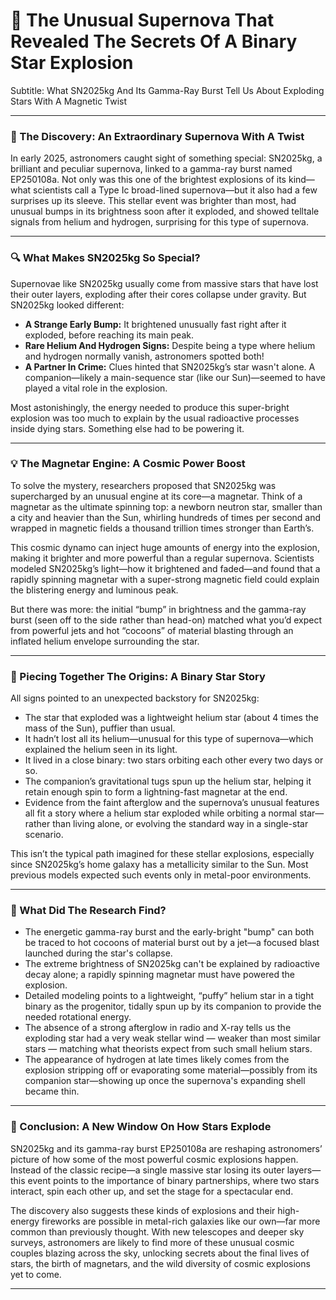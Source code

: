 # 🚀 The Unusual Supernova That Revealed The Secrets Of A Binary Star Explosion

Subtitle: What SN2025kg And Its Gamma-Ray Burst Tell Us About Exploding Stars With A Magnetic Twist

---

### 🌟 The Discovery: An Extraordinary Supernova With A Twist

In early 2025, astronomers caught sight of something special: SN2025kg, a brilliant and peculiar supernova, linked to a gamma-ray burst named EP250108a. Not only was this one of the brightest explosions of its kind—what scientists call a Type Ic broad-lined supernova—but it also had a few surprises up its sleeve. This stellar event was brighter than most, had unusual bumps in its brightness soon after it exploded, and showed telltale signals from helium and hydrogen, surprising for this type of supernova.

---

### 🔍 What Makes SN2025kg So Special?

Supernovae like SN2025kg usually come from massive stars that have lost their outer layers, exploding after their cores collapse under gravity. But SN2025kg looked different:

- **A Strange Early Bump:** It brightened unusually fast right after it exploded, before reaching its main peak.
- **Rare Helium And Hydrogen Signs:** Despite being a type where helium and hydrogen normally vanish, astronomers spotted both!
- **A Partner In Crime:** Clues hinted that SN2025kg’s star wasn't alone. A companion—likely a main-sequence star (like our Sun)—seemed to have played a vital role in the explosion.

Most astonishingly, the energy needed to produce this super-bright explosion was too much to explain by the usual radioactive processes inside dying stars. Something else had to be powering it.

---

### 💡 The Magnetar Engine: A Cosmic Power Boost

To solve the mystery, researchers proposed that SN2025kg was supercharged by an unusual engine at its core—a magnetar. Think of a magnetar as the ultimate spinning top: a newborn neutron star, smaller than a city and heavier than the Sun, whirling hundreds of times per second and wrapped in magnetic fields a thousand trillion times stronger than Earth’s.

This cosmic dynamo can inject huge amounts of energy into the explosion, making it brighter and more powerful than a regular supernova. Scientists modeled SN2025kg’s light—how it brightened and faded—and found that a rapidly spinning magnetar with a super-strong magnetic field could explain the blistering energy and luminous peak.

But there was more: the initial “bump” in brightness and the gamma-ray burst (seen off to the side rather than head-on) matched what you’d expect from powerful jets and hot “cocoons” of material blasting through an inflated helium envelope surrounding the star.

---

### 🧩 Piecing Together The Origins: A Binary Star Story

All signs pointed to an unexpected backstory for SN2025kg:

- The star that exploded was a lightweight helium star (about 4 times the mass of the Sun), puffier than usual.
- It hadn’t lost all its helium—unusual for this type of supernova—which explained the helium seen in its light.
- It lived in a close binary: two stars orbiting each other every two days or so.
- The companion’s gravitational tugs spun up the helium star, helping it retain enough spin to form a lightning-fast magnetar at the end.
- Evidence from the faint afterglow and the supernova’s unusual features all fit a story where a helium star exploded while orbiting a normal star—rather than living alone, or evolving the standard way in a single-star scenario.

This isn’t the typical path imagined for these stellar explosions, especially since SN2025kg’s home galaxy has a metallicity similar to the Sun. Most previous models expected such events only in metal-poor environments.

---

### 🔬 What Did The Research Find?

- The energetic gamma-ray burst and the early-bright "bump" can both be traced to hot cocoons of material burst out by a jet—a focused blast launched during the star's collapse.
- The extreme brightness of SN2025kg can't be explained by radioactive decay alone; a rapidly spinning magnetar must have powered the explosion.
- Detailed modeling points to a lightweight, “puffy” helium star in a tight binary as the progenitor, tidally spun up by its companion to provide the needed rotational energy.
- The absence of a strong afterglow in radio and X-ray tells us the exploding star had a very weak stellar wind — weaker than most similar stars — matching what theorists expect from such small helium stars.
- The appearance of hydrogen at late times likely comes from the explosion stripping off or evaporating some material—possibly from its companion star—showing up once the supernova's expanding shell became thin.

---

### 🧭 Conclusion: A New Window On How Stars Explode

SN2025kg and its gamma-ray burst EP250108a are reshaping astronomers’ picture of how some of the most powerful cosmic explosions happen. Instead of the classic recipe—a single massive star losing its outer layers—this event points to the importance of binary partnerships, where two stars interact, spin each other up, and set the stage for a spectacular end.

The discovery also suggests these kinds of explosions and their high-energy fireworks are possible in metal-rich galaxies like our own—far more common than previously thought. With new telescopes and deeper sky surveys, astronomers are likely to find more of these unusual cosmic couples blazing across the sky, unlocking secrets about the final lives of stars, the birth of magnetars, and the wild diversity of cosmic explosions yet to come.

---